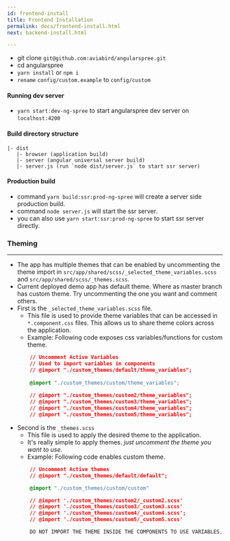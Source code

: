 ```yaml
---
id: frontend-install
title: Frontend Installation
permalink: docs/frontend-install.html
next: backend-install.html

---
```


- git clone `git@github.com:aviabird/angularspree.git`
- cd angularspree
- `yarn install` or `npm i`
- `rename` `config/custom.example` to `config/custom`

#### Running dev server
- `yarn start:dev-ng-spree` to start angularspree dev server on `localhost:4200`

#### Build directory structure
    |- dist
       |- browser (application build)
       |- server (angular universal server build)
       |- server.js (run `node dist/server.js` to start ssr server)

#### Production build
- command `yarn build:ssr:prod-ng-spree` will create a server side production build.
- command `node server.js` will start the ssr server.
- you can also use `yarn start:ssr:prod-ng-spree` to start ssr server directly.

### Theming
----
- The app has multiple themes that can be enabled by uncommenting the theme import in `src/app/shared/scss/_selected_theme_variables.scss` and `src/app/shared/scss/_themes.scss`.
- Current deployed demo app has default theme. Where as master branch has custom theme. Try uncommenting the one you want and comment others.
- First is the `_selected_theme_variables.scss` file.
    - This file is used to provide theme variables that can be accessed in `*.component.css` files. This allows us to share theme colors across the application.
    - Example: Following code exposes css variables/functions for custom theme.
    ```css
        // Uncomment Active Variables
        // Used to import variables in components
        // @import "./custom_themes/default/theme_variables";
        
        @import "./custom_themes/custom/theme_variables";
        
        // @import "./custom_themes/custom2/theme_variables";
        // @import "./custom_themes/custom3/theme_variables";
        // @import "./custom_themes/custom4/theme_variables";
        // @import "./custom_themes/custom5/theme_variables";
    ```
- Second is the `_themes.scss`
    - This file is used to apply the desired theme to the application.
    - It's really simple to apply themes. *just uncomment the theme you want to use.*
    - Example: Following code enables custom theme.
    ```css
        // Uncomment Active themes
        // @import "./custom_themes/default/default";

        @import "./custom_themes/custom/custom"

        // @import './custom_themes/custom2/_custom2.scss'
        // @import './custom_themes/custom3/_custom3.scss'
        // @import './custom_themes/custom4/_custom4.scss';
        // @import './custom_themes/custom5/_custom5.scss'
    ```
    ```css
        DO NOT IMPORT THE THEME INSIDE THE COMPONENTS TO USE VARIABLES. AS THAT WILL INCLUDE ENTIRE CSS BUILD INSIDE THAT COMPONENT.
    ```
